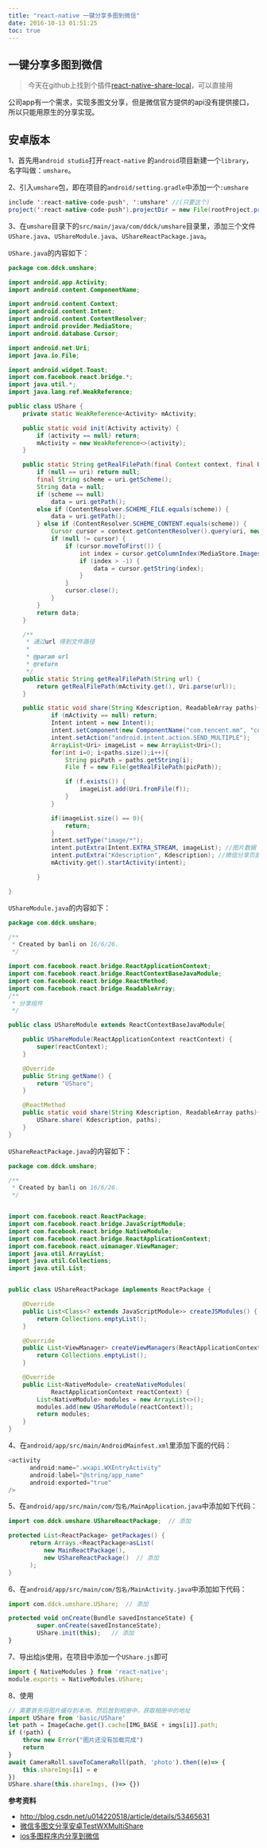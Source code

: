 ```yaml
---
title: "react-native 一键分享多图到微信"
date: 2016-10-13 01:51:25
toc: true
---
```


## 一键分享多图到微信


>今天在github上找到个插件<a href='https://github.com/kmlidc/react-native-share-local' target='_blank'>react-native-share-local</a>，可以直接用 

公司app有一个需求，实现多图文分享，但是微信官方提供的api没有提供接口，所以只能用原生的分享实现。

## 安卓版本

1、首先用`android studio`打开`react-native` 的`android`项目新建一个`library`，名字叫做：`umshare`。


2、引入`umshare`包，即在项目的`android/setting.gradle`中添加一个`:umshare`

```Java
include ':react-native-code-push', ':umshare' //(只要这个)
project(':react-native-code-push').projectDir = new File(rootProject.projectDir, '../node_modules/react-native-code-push/android/app')
```


3、在`umshare`目录下的`src/main/java/com/ddck/umshare`目录里，添加三个文件`UShare.java`、`UShareModule.java`、`UShareReactPackage.java`。

`UShare.java`的内容如下：

```Java
package com.ddck.umshare;

import android.app.Activity;
import android.content.ComponentName;

import android.content.Context;
import android.content.Intent;
import android.content.ContentResolver;
import android.provider.MediaStore;
import android.database.Cursor;

import android.net.Uri;
import java.io.File;

import android.widget.Toast;
import com.facebook.react.bridge.*;
import java.util.*;
import java.lang.ref.WeakReference;

public class UShare {
    private static WeakReference<Activity> mActivity;

    public static void init(Activity activity) {
        if (activity == null) return;
        mActivity = new WeakReference<>(activity);
    }

    public static String getRealFilePath(final Context context, final Uri uri) {
        if (null == uri) return null;
        final String scheme = uri.getScheme();
        String data = null;
        if (scheme == null)
            data = uri.getPath();
        else if (ContentResolver.SCHEME_FILE.equals(scheme)) {
            data = uri.getPath();
        } else if (ContentResolver.SCHEME_CONTENT.equals(scheme)) {
            Cursor cursor = context.getContentResolver().query(uri, new String[]{MediaStore.Images.ImageColumns.DATA}, null, null, null);
            if (null != cursor) {
                if (cursor.moveToFirst()) {
                    int index = cursor.getColumnIndex(MediaStore.Images.ImageColumns.DATA);
                    if (index > -1) {
                        data = cursor.getString(index);
                    }
                }
                cursor.close();
            }
        }
        return data;
    }

    /**
     * 通过url 得到文件路径
     *
     * @param url
     * @return
     */
    public static String getRealFilePath(String url) {
        return getRealFilePath(mActivity.get(), Uri.parse(url));
    }

    public static void share(String Kdescription, ReadableArray paths){
            if (mActivity == null) return;
            Intent intent = new Intent();
            intent.setComponent(new ComponentName("com.tencent.mm", "com.tencent.mm.ui.tools.ShareToTimeLineUI"));
            intent.setAction("android.intent.action.SEND_MULTIPLE");
            ArrayList<Uri> imageList = new ArrayList<Uri>();
            for(int i=0; i<paths.size();i++){
                String picPath = paths.getString(i);
                File f = new File(getRealFilePath(picPath));

                if (f.exists()) {
                    imageList.add(Uri.fromFile(f));
                }
            }

            if(imageList.size() == 0){
                return;
            }
            intent.setType("image/*");
            intent.putExtra(Intent.EXTRA_STREAM, imageList); //图片数据（支持本地图片的Uri形式）
            intent.putExtra("Kdescription", Kdescription); //微信分享页面，图片上边的描述
            mActivity.get().startActivity(intent);

        }

}
``` 

`UShareModule.java`的内容如下：

```Java
package com.ddck.umshare;

/**
 * Created by banli on 16/6/26.
 */

import com.facebook.react.bridge.ReactApplicationContext;
import com.facebook.react.bridge.ReactContextBaseJavaModule;
import com.facebook.react.bridge.ReactMethod;
import com.facebook.react.bridge.ReadableArray;
/**
 * 分享组件
 */

public class UShareModule extends ReactContextBaseJavaModule{

    public UShareModule(ReactApplicationContext reactContext) {
        super(reactContext);
    }

    @Override
    public String getName() {
        return "UShare";
    }

    @ReactMethod
    public static void share(String Kdescription, ReadableArray paths){
        UShare.share( Kdescription, paths);
    }
}
``` 

`UShareReactPackage.java`的内容如下：

```Java
package com.ddck.umshare;

/**
 * Created by banli on 16/6/26.
 */


import com.facebook.react.ReactPackage;
import com.facebook.react.bridge.JavaScriptModule;
import com.facebook.react.bridge.NativeModule;
import com.facebook.react.bridge.ReactApplicationContext;
import com.facebook.react.uimanager.ViewManager;
import java.util.ArrayList;
import java.util.Collections;
import java.util.List;


public class UShareReactPackage implements ReactPackage {

    @Override
    public List<Class<? extends JavaScriptModule>> createJSModules() {
        return Collections.emptyList();
    }

    @Override
    public List<ViewManager> createViewManagers(ReactApplicationContext reactContext) {
        return Collections.emptyList();
    }

    @Override
    public List<NativeModule> createNativeModules(
            ReactApplicationContext reactContext) {
        List<NativeModule> modules = new ArrayList<>();
        modules.add(new UShareModule(reactContext));
        return modules;
    }
}
``` 

4、在`android/app/src/main/AndroidMainfest.xml`里添加下面的代码：

```Java
<activity
      android:name=".wxapi.WXEntryActivity"
      android:label="@string/app_name"
      android:exported="true"
/>

```
5、在`android/app/src/main/com/包名/MainApplication.java`中添加如下代码：

```Java
import com.ddck.umshare.UShareReactPackage;  // 添加

protected List<ReactPackage> getPackages() {
      return Arrays.<ReactPackage>asList(
          new MainReactPackage(),
          new UShareReactPackage()  // 添加
      );
}
```

6、在`android/app/src/main/com/包名/MainActivity.java`中添加如下代码：

```javascript
import com.ddck.umshare.UShare;  // 添加

protected void onCreate(Bundle savedInstanceState) {
        super.onCreate(savedInstanceState);
        UShare.init(this);   // 添加
}
```

7、导出给js使用，在项目中添加一个`UShare.js`即可

```javascript
import { NativeModules } from 'react-native';
module.exports = NativeModules.UShare;
```

8、使用

```javascript
// 需要首先将图片缓存到本地、然后放到相册中，获取相册中的地址
import UShare from 'basic/UShare'
let path = ImageCache.get().cache[IMG_BASE + imgs[i]].path; 
if (!path) {
    throw new Error("图片还没有加载完成")
    return
}
await CameraRoll.saveToCameraRoll(path, 'photo').then((e)=> {
    this.shareImgs[i] = e
})
UShare.share(this.shareImgs, ()=> {})
```


**参考资料**

- http://blog.csdn.net/u014220518/article/details/53465631
- <a href='https://github.com/JeffWangGithub/TestWXMultiShare' target='_blank'>微信多图文分享安卓TestWXMultiShare</a> 
- <a href='http://www.jianshu.com/p/ce123a2015f9' target='_blank'>ios多图程序内分享到微信
  </a>


